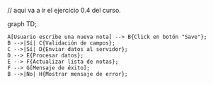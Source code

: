 // aqui va a ir el ejercicio 0.4 del curso.

graph TD;

    A[Usuario escribe una nueva nota] --> B{Click en botón "Save"};
    B -->|Sí| C{Validación de campos};
    C -->|Sí| D{Enviar datos al servidor};
    D --> E{Procesar datos};
    E --> F{Actualizar lista de notas};
    F --> G[Mensaje de éxito];
    B -->|No| H{Mostrar mensaje de error};
